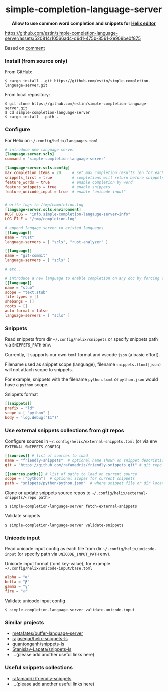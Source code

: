 <div align="center">
  <p><h1>simple-completion-language-server</h1> </p>
  <p><strong>Allow to use common word completion and snippets for <a href="https://helix-editor.com/">Helix editor</a></strong></p>
  <p></p>
</div>


https://github.com/estin/simple-completion-language-server/assets/520814/10566ad4-d6d1-475b-8561-2e909be0f875

Based on [comment](https://github.com/helix-editor/helix/pull/3328#issuecomment-1559031060)

### Install (from source only)

From GitHub:

```console
$ cargo install --git https://github.com/estin/simple-completion-language-server.git
```

From local repository:

```console
$ git clone https://github.com/estin/simple-completion-language-server.git
$ cd simple-completion-language-server
$ cargo install --path .
```

### Configure

For Helix on `~/.config/helix/languages.toml`

```toml
# introduce new language server
[language-server.scls]
command = "simple-completion-language-server"

[language-server.scls.config]
max_completion_items = 20     # set max completion results len for each group: words, snippets, unicode-input
snippets_first = true         # completions will return before snippets by default
feature_words = true          # enable completion by word
feature_snippets = true       # enable snippets
feature_unicode_input = true  # enable "unicode input"


# write logs to /tmp/completion.log
[language-server.scls.environment]
RUST_LOG = "info,simple-completion-langauge-server=info"
LOG_FILE = "/tmp/completion.log"

# append langage server to existed languages
[[language]]
name = "rust"
language-servers = [ "scls", "rust-analyzer" ]

[[language]]
name = "git-commit"
language-servers = [ "scls" ]

# etc..

# introduce a new language to enable completion on any doc by forcing set language with :set-language stub
[[language]]
name = "stub"
scope = "text.stub"
file-types = []
shebangs = []
roots = []
auto-format = false
language-servers = [ "scls" ]
```

### Snippets

Read snippets from dir `~/.config/helix/snippets` or specify snippets path via `SNIPPETS_PATH` env.

Currently, it supports our own `toml` format and vscode `json` (a basic effort).

Filename used as snippet scope (language), filename `snippets.(toml|json)` will not attach scope to snippets.

For example, snippets with the filename `python.toml` or `python.json` would have a `python` scope.

Snippets format

```toml
[[snippets]]
prefix = "ld"
scope = [ "python" ]
body = 'log.debug("$1")'
```

### Use external snippets collections from git repos

Configure sources in `~/.config/helix/external-snippets.toml` (or via env `EXTERNAL_SNIPPETS_CONFIG`)

```toml
[[sources]] # list of sources to load
name = "friendly-snippets"  # optional name shown on snippet description
git = "https://github.com/rafamadriz/friendly-snippets.git" # git repo with snippets collections

[[sources.paths]] # list of paths to load on current source
scope = ["python"]  # optional scopes for current snippets
path = "snippets/python/python.json"  # where snippet file or dir located in repo
```


Clone or update snippets source repos to `~/.config/helix/external-snippets/<repo path>`

```console
$ simple-completion-language-server fetch-external-snippets
```


Validate snippets

```console
$ simple-completion-language-server validate-snippets
```

### Unicode input

Read unicode input config as each file from dir `~/.config/helix/unicode-input` (or specify path via `UNICODE_INPUT_PATH` env).

Unicode input format (toml key-value), for example `~/.config/helix/unicode-input/base.toml`

```toml
alpha = "α"
betta = "β"
gamma = "γ"
fire = "🔥"
```


Validate unicode input config

```console
$ simple-completion-language-server validate-unicode-input
```


### Similar projects

- [metafates/buffer-language-server](https://github.com/metafates/buffer-language-server)
- [rajasegar/helix-snippets-ls](https://github.com/rajasegar/helix-snippets-ls)
- [quantonganh/snippets-ls](https://github.com/quantonganh/snippets-ls)
- [Stanislav-Lapata/snippets-ls](https://github.com/Stanislav-Lapata/snippets-ls)
- ...(please add another useful links here)

### Useful snippets collections

- [rafamadriz/friendly-snippets](https://github.com/rafamadriz/friendly-snippets)
- ...(please add another useful links here)
